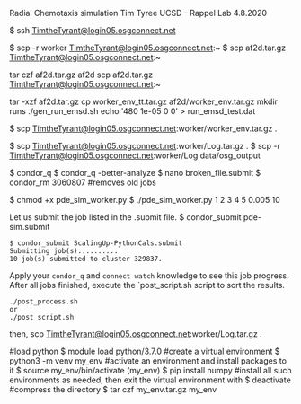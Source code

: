 Radial Chemotaxis simulation
Tim Tyree
UCSD - Rappel Lab
4.8.2020


<!-- #log onto osg connect (which has nice tutorials) -->
$ ssh TimtheTyrant@login05.osgconnect.net
<!-- enter pw (hint:check phone) -->
<!-- pw hint english cmail -->

<!-- copy file to the open science grid using scp-->
$ scp -r worker TimtheTyrant@login05.osgconnect.net:~
$ scp af2d.tar.gz TimtheTyrant@login05.osgconnect.net:~

<!-- pack  -->
tar czf af2d.tar.gz af2d
scp af2d.tar.gz TimtheTyrant@login05.osgconnect.net:~

<!-- unpack  -->
tar -xzf af2d.tar.gz
cp worker_env_tt.tar.gz af2d/worker_env.tar.gz
mkdir runs
./gen_run_emsd.sh
echo '480 1e-05 0 0' > run_emsd_test.dat


<!-- copy file from the open science grid using scp-->
$ scp TimtheTyrant@login05.osgconnect.net:worker/worker_env.tar.gz .

<!-- copy output from osg  -->
$ scp TimtheTyrant@login05.osgconnect.net:worker/Log.tar.gz .
$ scp -r TimtheTyrant@login05.osgconnect.net:worker/Log data/osg_output



<!-- debug an already submitted job -->
$ condor_q
$ condor_q -better-analyze
$ nano broken_file.submit
$ condor_rm 3060807 #removes old jobs

<!-- test pde_sim_worker.py -->
$ chmod +x pde_sim_worker.py
$ ./pde_sim_worker.py 1 2 3 4 5 0.005 10


<!-- HTCondor Workflow for a given .submit file -->
Let us submit the job listed in the .submit file.
$ condor_submit pde-sim.submit

    $ condor_submit ScalingUp-PythonCals.submit
    Submitting job(s)..........
    10 job(s) submitted to cluster 329837.

Apply your `condor_q` and `connect watch` knowledge to see this job progress. After all
jobs finished, execute the `post_script.sh  script to sort the results.

    ./post_process.sh
    or
    ./post_script.sh

then,
scp TimtheTyrant@login05.osgconnect.net:worker/Log.tar.gz .
<!--queue command tricks-->
<!-- arguments = $(x_low) $(x_high) $(y_low) $(y_high)
# Queue command  list
queue x_low, x_high, y_low, y_high from (
-9 9 -9 9
-8 8 -8 8
-7 7 -7 7
-6 6 -6 6
-5 5 -5 5
-4 4 -4 4
-3 3 -3 3
-2 2 -2 2
-1 1 -1 1
)

# Queue from file
Queue from <filename>

# Queue outside .submit file without a Queue call
condor_submit cook.sub -queue in *.dat
or
dir /b *.dat | condor_submit cook.sub -que from -
 -->

<!--  Make a new virtual environment -->
#load python
$ module load python/3.7.0
#create a virtual environment
$ python3 -m venv my_env
#activate an environment and install packages to it
$ source my_env/bin/activate
(my_env) $ pip install numpy
#install all such environments as needed, then exit the virtual environment with
$ deactivate
#compress the directory
$ tar czf my_env.tar.gz my_env
